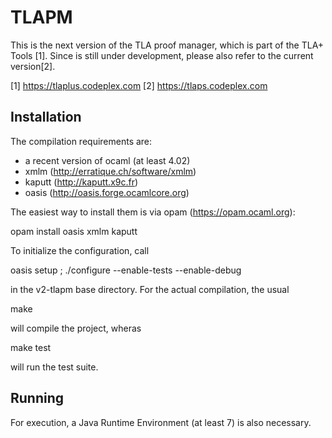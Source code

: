 # TLAPM

This is the next version of the TLA proof manager, which is part of the
 TLA+ Tools [1]. Since is still under development, please also refer to the
 current version[2].

[1] https://tlaplus.codeplex.com
[2] https://tlaps.codeplex.com


## Installation
The compilation requirements are:

* a recent version of ocaml (at  least 4.02)
* xmlm (http://erratique.ch/software/xmlm)
* kaputt (http://kaputt.x9c.fr)
* oasis (http://oasis.forge.ocamlcore.org)

The easiest way to install them is via opam (https://opam.ocaml.org):

opam install oasis xmlm kaputt

To initialize the configuration, call

 oasis setup ;
 ./configure --enable-tests --enable-debug

in the v2-tlapm base directory. For the actual compilation, the usual

make

will compile the project, wheras

make test

will run the test suite.

## Running

For execution, a Java Runtime Environment (at least 7) is also necessary.
